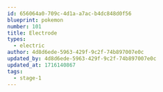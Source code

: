```yaml
---
id: 656064a0-709c-4d1a-a7ac-b4dc848d0f56
blueprint: pokemon
number: 101
title: Electrode
types:
  - electric
author: 4d8d6ede-5963-429f-9c2f-74b897007e0c
updated_by: 4d8d6ede-5963-429f-9c2f-74b897007e0c
updated_at: 1716140867
tags:
  - stage-1
---
```

